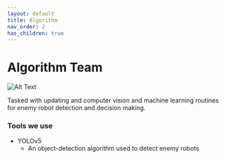 ```yaml
---
layout: default
title: Algorithm
nav_order: 2
has_children: true
---
```


# Algorithm Team

![Alt Text](robot.gif)

Tasked with updating and computer vision and machine learning routines for enemy robot detection and decision making.
### Tools we use
- YOLOv5
	- An object-detection algorithm used to detect enemy robots
